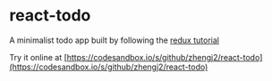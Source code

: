 # react-todo

A minimalist todo app built by following the [redux tutorial](https://redux.js.org/basics/basic-tutorial)

Try it online at [https://codesandbox.io/s/github/zhengj2/react-todo](https://codesandbox.io/s/github/zhengj2/react-todo)
